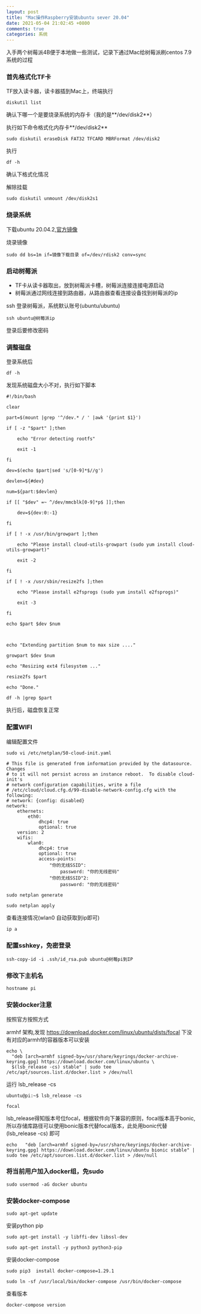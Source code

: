 ```yaml
---
layout: post
title: "Mac操作Raspberry安装ubuntu sever 20.04"
date: 2021-05-04 21:02:45 +0800
comments: true
categories: 系统
---
```



入手两个树莓派4B便于本地做一些测试，记录下通过Mac给树莓派刷centos 7.9系统的过程

<!--more-->

### 首先格式化TF卡

TF放入读卡器，读卡器插到Mac上，终端执行

```
diskutil list
```

确认下哪一个是要烧录系统的内存卡（我的是**/dev/disk2**）


执行如下命令格式化内存卡**/dev/disk2**

```
sudo diskutil eraseDisk FAT32 TFCARD MBRFormat /dev/disk2
```

执行

```
df -h
```

确认下格式化情况

解除挂载

```
sudo diskutil unmount /dev/disk2s1
```

### 烧录系统

下载ubuntu 20.04.2,[官方镜像](https://cdimage.ubuntu.com/releases/20.04/release/ubuntu-20.04.2-preinstalled-server-armhf+raspi.img.xz)

烧录镜像

```
sudo dd bs=1m if=镜像下载目录 of=/dev/rdisk2 conv=sync
```

### 启动树莓派

* TF卡从读卡器取出，放到树莓派卡槽，树莓派连接连接电源启动
* 树莓派通过网线连接到路由器，从路由器查看连接设备找到树莓派的ip

ssh 登录树莓派，系统默认账号(ubuntu/ubuntu)

```
ssh ubuntu@树莓派ip 
```

登录后要修改密码


### 调整磁盘

登录系统后

```
df -h
```

发现系统磁盘大小不对，执行如下脚本

```
#!/bin/bash

clear

part=$(mount |grep '^/dev.* / ' |awk '{print $1}')

if [ -z "$part" ];then

    echo "Error detecting rootfs"

    exit -1

fi

dev=$(echo $part|sed 's/[0-9]*$//g')

devlen=${#dev}

num=${part:$devlen}

if [[ "$dev" =~ ^/dev/mmcblk[0-9]*p$ ]];then

    dev=${dev:0:-1}

fi

if [ ! -x /usr/bin/growpart ];then

    echo "Please install cloud-utils-growpart (sudo yum install cloud-utils-growpart)"

    exit -2

fi

if [ ! -x /usr/sbin/resize2fs ];then

    echo "Please install e2fsprogs (sudo yum install e2fsprogs)"

    exit -3

fi

echo $part $dev $num

 

echo "Extending partition $num to max size ...."

growpart $dev $num

echo "Resizing ext4 filesystem ..."

resize2fs $part

echo "Done."

df -h |grep $part

```

执行后，磁盘恢复正常


### 配置WIFI

编辑配置文件

```
sudo vi /etc/netplan/50-cloud-init.yaml
```

```
# This file is generated from information provided by the datasource.  Changes
# to it will not persist across an instance reboot.  To disable cloud-init's
# network configuration capabilities, write a file
# /etc/cloud/cloud.cfg.d/99-disable-network-config.cfg with the following:
# network: {config: disabled}
network:
    ethernets:
        eth0:
            dhcp4: true
            optional: true
    version: 2
    wifis:
        wlan0:
            dhcp4: true
            optional: true
            access-points:
                "你的无线SSID":
                    password: "你的无线密码"
                "你的无线SSID"2:
                	password: "你的无线密码"

```

```
sudo netplan generate
```

```
sudo netplan apply
```

查看连接情况(wlan0 自动获取到ip即可)

```
ip a
```

### 配置sshkey，免密登录

```
ssh-copy-id -i .ssh/id_rsa.pub ubuntu@树莓pi到IP

```

### 修改下主机名

```
hostname pi
```

### 安装docker注意


按照官方按照方式

armhf 架构,发现 https://download.docker.com/linux/ubuntu/dists/focal 下没有对应的armhf的容器版本可以安装

```
echo \
  "deb [arch=armhf signed-by=/usr/share/keyrings/docker-archive-keyring.gpg] https://download.docker.com/linux/ubuntu \
  $(lsb_release -cs) stable" | sudo tee /etc/apt/sources.list.d/docker.list > /dev/null

```

运行 lsb_release -cs 

```
ubuntu@pi:~$ lsb_release -cs 

focal
```

lsb_release得知版本号位focal，根据软件向下兼容的原则，focal版本高于bonic,所以存储库路径可以使用bonic版本代替focal版本，此处用bonic代替(lsb_release -cs) 即可

```
echo   "deb [arch=armhf signed-by=/usr/share/keyrings/docker-archive-keyring.gpg] https://download.docker.com/linux/ubuntu bionic stable" | sudo tee /etc/apt/sources.list.d/docker.list > /dev/null
```

### 将当前用户加入docker组，免sudo

```
sudo usermod -aG docker ubuntu
```

### 安装docker-compose

```
sudo apt-get update
```

安装python pip
```
sudo apt-get install -y libffi-dev libssl-dev

sudo apt-get install -y python3 python3-pip

```

安装docker-compose

```
sudo pip3  install docker-compose=1.29.1

sudo ln -sf /usr/local/bin/docker-compose /usr/bin/docker-compose
```

查看版本
```
docker-compose version
```
